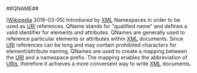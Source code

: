 ##QNAME##

\[[Wikipedia](https://en.wikipedia.org/wiki/QName) 2016-03-05\] Introduced by [XML](XML.md) Namespaces in order to be used as [URI](URI.md) references. QName stands for "qualified name" and defines a valid identifier for elements and attributes. QNames are generally used to reference particular elements or attributes within [XML](XML.md) documents. Since [URI](URI.md) references can be long and may contain prohibited characters for element/attribute naming, QNames are used to create a mapping between the [URI](URI.md) and a namespace prefix. The mapping enables the abbreviation of [URIs](URI.md), therefore it achieves a more convenient way to write [XML](XML.md) documents.
